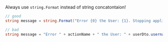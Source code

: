 Always use `string.Format` instead of string concatontaion!

```csharp
// good
string message = string.Format("Error {0} the User: {1}. Stopping application!", actionName, userDto.username);

// bad
string message = "Error " + actionName + " the User: " + userDto.username + ". Stopping application!");
``` 
